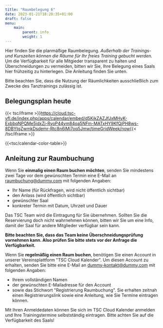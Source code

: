 ```yaml
---
title: "Raumbelegung 6"
date: 2023-01-21T18:20:35+01:00
draft: false
menu:
    main:
        parent: info
        weight: 1
---
```

Hier finden Sie die planmäßige Raumbelegung. 
_Außerhalb der Trainings- und Kurszeiten können die Räume für Ihr freies Training gebucht werden._
 Um die Verfügbarkeit für alle Mitgieder transparent zu halten und Überschneidungen zu vermeiden, bitten wir Sie, Ihre Belegung eines Saals hier frühzeitig zu hinterlegen. Die Anleitung finden Sie unten. 

Bitte beachten Sie, dass die Nutzung der Räumlichkeiten ausschließlich zum Zwecke des Tanztrainings zulässig ist. 

## Belegungsplan heute
{{< tsc/iframe >}}https://cloud.tsc-vfl.de/index.php/apps/calendar/embed/d5KikZAZJfJxMHyK-ExbbqNPQMe5idxZj-RyoP44ym84oa5NFm-MATxHY9KfQjPH8ws-8DBYtgZwmkDsdemr-Rtc8n6iMi7oq5Jmw/timeGridWeek/now{{< /tsc/iframe >}}

{{<tsc/calendar-color-table>}}

## Anleitung zur Raumbuchung
Wenn Sie **einmalig einen Raum buchen möchten**, senden Sie mindestens zwei Tage vor dem gewünschten Termin eine E-Mail an raumbuchung@dummy.com mit folgenden Angaben: 
- Ihr Name (für Rückfragen, wird nicht öffentlich sichtbar)
- den Anlass (wird öffentlich sichtbar)
- gewünschter Saal
- konkreter Termin mit Datum, Uhrzeit und Dauer

Das TSC Team wird die Eintragung für Sie übernehmen. Sollten Sie die Reservierung doch nicht wahrnehmen können, bitten wir Sie um eine Info, damit der Saal für andere Mitglieder verfügbar sein kann. 

**Bitte beachten Sie, dass das Team keine Überschneidungsprüfung vornehmen kann. Also prüfen Sie bitte stets vor der Anfrage die Verfügbarkeit.**

Wenn Sie **regelmäßig einen Raum buchen**, benötigen Sie einen Account in unserer Vereinsplattform "TSC Cloud Kalender". Um diesen Account zu erhalten, senden Sie bitte eine E-Mail an dummy-kontakt@dummy.com mit folgenden Angaben: 
- Ihrem vollständigen Namen
- der gewünschten E-Mailadresse für den Account 
- sowie das Stichwort "Registrierung Raumbuchung".
Sie erhalten zeitnah einen Registrierungslink sowie eine Anleitung, wie Sie Termine eintragen können. 

Mit Ihren Anmeldedaten können Sie sich im TSC Cloud Kalender anmelden und Ihre Trainingstermine selbstständig eintragen. Bitte achten Sie auf die Verfügbarkeit des Saals! 
